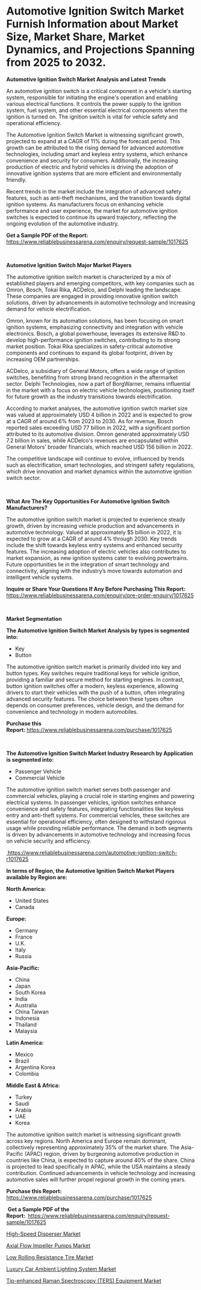 <p><h1>Automotive Ignition Switch Market Furnish Information about Market Size, Market Share, Market Dynamics, and Projections Spanning from 2025 to 2032.</h1></p><p><strong>Automotive Ignition Switch Market Analysis and Latest Trends</strong></p>
<p><p>An automotive ignition switch is a critical component in a vehicle's starting system, responsible for initiating the engine's operation and enabling various electrical functions. It controls the power supply to the ignition system, fuel system, and other essential electrical components when the ignition is turned on. The ignition switch is vital for vehicle safety and operational efficiency.</p><p>The Automotive Ignition Switch Market is witnessing significant growth, projected to expand at a CAGR of 11% during the forecast period. This growth can be attributed to the rising demand for advanced automotive technologies, including smart and keyless entry systems, which enhance convenience and security for consumers. Additionally, the increasing production of electric and hybrid vehicles is driving the adoption of innovative ignition systems that are more efficient and environmentally friendly. </p><p>Recent trends in the market include the integration of advanced safety features, such as anti-theft mechanisms, and the transition towards digital ignition systems. As manufacturers focus on enhancing vehicle performance and user experience, the market for automotive ignition switches is expected to continue its upward trajectory, reflecting the ongoing evolution of the automotive industry.</p></p>
<p><strong>Get a Sample PDF of the Report:&nbsp;</strong> <a href="https://www.reliablebusinessarena.com/enquiry/request-sample/1017625?utm_campaign=2563&utm_medium=2&utm_source=Github&utm_content=ia&utm_term=30032025&utm_id=automotive-ignition-switch">https://www.reliablebusinessarena.com/enquiry/request-sample/1017625</a></p>
<p>&nbsp;</p>
<p><strong>Automotive Ignition Switch Major Market Players</strong></p>
<p><p>The automotive ignition switch market is characterized by a mix of established players and emerging competitors, with key companies such as Omron, Bosch, Tokai Rika, ACDelco, and Delphi leading the landscape. These companies are engaged in providing innovative ignition switch solutions, driven by advancements in automotive technology and increasing demand for vehicle electrification.</p><p>Omron, known for its automation solutions, has been focusing on smart ignition systems, emphasizing connectivity and integration with vehicle electronics. Bosch, a global powerhouse, leverages its extensive R&D to develop high-performance ignition switches, contributing to its strong market position. Tokai Rika specializes in safety-critical automotive components and continues to expand its global footprint, driven by increasing OEM partnerships.</p><p>ACDelco, a subsidiary of General Motors, offers a wide range of ignition switches, benefiting from strong brand recognition in the aftermarket sector. Delphi Technologies, now a part of BorgWarner, remains influential in the market with a focus on electric vehicle technologies, positioning itself for future growth as the industry transitions towards electrification.</p><p>According to market analyses, the automotive ignition switch market size was valued at approximately USD 4 billion in 2022 and is expected to grow at a CAGR of around 6% from 2023 to 2030. As for revenue, Bosch reported sales exceeding USD 77 billion in 2022, with a significant portion attributed to its automotive division. Omron generated approximately USD 7.2 billion in sales, while ACDelco's revenues are encapsulated within General Motors’ broader financials, which reached USD 156 billion in 2022.</p><p>The competitive landscape will continue to evolve, influenced by trends such as electrification, smart technologies, and stringent safety regulations, which drive innovation and market dynamics within the automotive ignition switch sector.</p></p>
<p>&nbsp;</p>
<p><strong>What Are The Key Opportunities For Automotive Ignition Switch Manufacturers?</strong></p>
<p><p>The automotive ignition switch market is projected to experience steady growth, driven by increasing vehicle production and advancements in automotive technology. Valued at approximately $5 billion in 2022, it is expected to grow at a CAGR of around 4% through 2030. Key trends include the shift towards keyless entry systems and enhanced security features. The increasing adoption of electric vehicles also contributes to market expansion, as new ignition systems cater to evolving powertrains. Future opportunities lie in the integration of smart technology and connectivity, aligning with the industry’s move towards automation and intelligent vehicle systems.</p></p>
<p><strong>Inquire or Share Your Questions If Any Before Purchasing This Report:</strong> <a href="https://www.reliablebusinessarena.com/enquiry/pre-order-enquiry/1017625?utm_campaign=2563&utm_medium=2&utm_source=Github&utm_content=ia&utm_term=30032025&utm_id=automotive-ignition-switch">https://www.reliablebusinessarena.com/enquiry/pre-order-enquiry/1017625</a></p>
<p>&nbsp;</p>
<p><strong>Market Segmentation</strong></p>
<p><strong>The Automotive Ignition Switch Market Analysis by types is segmented into:</strong></p>
<p><ul><li>Key</li><li>Button</li></ul></p>
<p><p>The automotive ignition switch market is primarily divided into key and button types. Key switches require traditional keys for vehicle ignition, providing a familiar and secure method for starting engines. In contrast, button ignition switches offer a modern, keyless experience, allowing drivers to start their vehicles with the push of a button, often integrating advanced security features. The choice between these types often depends on consumer preferences, vehicle design, and the demand for convenience and technology in modern automobiles.</p></p>
<p><strong>Purchase this Report:&nbsp;</strong><a href="https://www.reliablebusinessarena.com/purchase/1017625?utm_campaign=2563&utm_medium=2&utm_source=Github&utm_content=ia&utm_term=30032025&utm_id=automotive-ignition-switch">https://www.reliablebusinessarena.com/purchase/1017625</a></p>
<p>&nbsp;</p>
<p><strong>The Automotive Ignition Switch Market Industry Research by Application is segmented into:</strong></p>
<p><ul><li>Passenger Vehicle</li><li>Commercial Vehicle</li></ul></p>
<p><p>The automotive ignition switch market serves both passenger and commercial vehicles, playing a crucial role in starting engines and powering electrical systems. In passenger vehicles, ignition switches enhance convenience and safety features, integrating functionalities like keyless entry and anti-theft systems. For commercial vehicles, these switches are essential for operational efficiency, often designed to withstand rigorous usage while providing reliable performance. The demand in both segments is driven by advancements in automotive technology and increasing focus on vehicle security and efficiency.</p></p>
<p><a href="https://www.reliablebusinessarena.com/automotive-ignition-switch-r1017625?utm_campaign=2563&utm_medium=2&utm_source=Github&utm_content=ia&utm_term=30032025&utm_id=automotive-ignition-switch">&nbsp;https://www.reliablebusinessarena.com/automotive-ignition-switch-r1017625</a></p>
<p><strong>In terms of Region, the Automotive Ignition Switch Market Players available by Region are:</strong></p>
<p>
    <p> <strong> North America: </strong>
        <ul>
            <li>United States</li>
            <li>Canada</li>
        </ul>
        </p> 
    <p> <strong> Europe: </strong>
        <ul>
            <li>Germany</li>
            <li>France</li>
            <li>U.K.</li>
            <li>Italy</li>
            <li>Russia</li>
        </ul>
        </p> 
    <p> <strong> Asia-Pacific: </strong>
        <ul>
            <li>China</li>
            <li>Japan</li>
            <li>South Korea</li>
            <li>India</li>
            <li>Australia</li>
            <li>China Taiwan</li>
            <li>Indonesia</li>
            <li>Thailand</li>
            <li>Malaysia</li>
        </ul>
        </p> 
    <p> <strong> Latin America: </strong>
        <ul>
            <li>Mexico</li>
            <li>Brazil</li>
            <li>Argentina Korea</li>
            <li>Colombia</li>
        </ul>
        </p> 
    <p> <strong> Middle East & Africa: </strong>
        <ul>
            <li>Turkey</li>
            <li>Saudi</li>
            <li>Arabia</li>
            <li>UAE</li>
            <li>Korea</li>
        </ul>
    </p>
    </p>
<p><p>The automotive ignition switch market is witnessing significant growth across key regions. North America and Europe remain dominant, collectively representing approximately 35% of the market share. The Asia-Pacific (APAC) region, driven by burgeoning automotive production in countries like China, is expected to capture around 40% of the share. China is projected to lead specifically in APAC, while the USA maintains a steady contribution. Continued advancements in vehicle technology and increasing automotive sales will further propel regional growth in the coming years.</p></p>
<p><strong>Purchase this Report: </strong><a href="https://www.reliablebusinessarena.com/purchase/1017625?utm_campaign=2563&utm_medium=2&utm_source=Github&utm_content=ia&utm_term=30032025&utm_id=automotive-ignition-switch">https://www.reliablebusinessarena.com/purchase/1017625</a></p>
<p>&nbsp;<strong>Get a Sample PDF of the Report:&nbsp;&nbsp;</strong><a href="https://www.reliablebusinessarena.com/enquiry/request-sample/1017625?utm_campaign=2563&utm_medium=2&utm_source=Github&utm_content=ia&utm_term=30032025&utm_id=automotive-ignition-switch">https://www.reliablebusinessarena.com/enquiry/request-sample/1017625</a></p>
<p><strong></strong></p>
<p><p><a href="https://www.linkedin.com/pulse/key-drivers-high-speed-disperser-market-expansion-2025-2032-43-dvnqf?utm_campaign=2563&utm_medium=2&utm_source=Github&utm_content=ia&utm_term=30032025&utm_id=automotive-ignition-switch">High-Speed Disperser Market</a></p><p><a href="https://www.linkedin.com/pulse/forecasting-growth-axial-flow-impeller-pumps-market-2025-2032-axlsf?utm_campaign=2563&utm_medium=2&utm_source=Github&utm_content=ia&utm_term=30032025&utm_id=automotive-ignition-switch">Axial Flow Impeller Pumps Market</a></p><p><a href="https://github.com/edacruz6/Market-Research-Report-List-1/blob/main/low-rolling-resistance-tire-market.md?utm_campaign=2563&utm_medium=2&utm_source=Github&utm_content=ia&utm_term=30032025&utm_id=automotive-ignition-switch">Low Rolling Resistance Tire Market</a></p><p><a href="https://github.com/yankimber90yankim/Market-Research-Report-List-1/blob/main/luxury-car-ambient-lighting-system-market.md?utm_campaign=2563&utm_medium=2&utm_source=Github&utm_content=ia&utm_term=30032025&utm_id=automotive-ignition-switch">Luxury Car Ambient Lighting System Market</a></p><p><a href="https://www.linkedin.com/pulse/navigating-tip-enhanced-raman-spectroscopy-ters-equipment-hyt1f?utm_campaign=2563&utm_medium=2&utm_source=Github&utm_content=ia&utm_term=30032025&utm_id=automotive-ignition-switch">Tip-enhanced Raman Spectroscopy (TERS) Equipment Market</a></p></p>